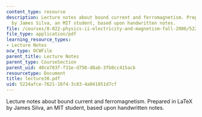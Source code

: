 ```yaml
---
content_type: resource
description: Lecture notes about bound current and ferromagnetism. Prepared in LaTeX
  by James Silva, an MIT student, based upon handwritten notes.
file: /courses/8-022-physics-ii-electricity-and-magnetism-fall-2006/5224afce762116f43c834a041851d7cf_lecture30.pdf
file_type: application/pdf
learning_resource_types:
- Lecture Notes
ocw_type: OCWFile
parent_title: Lecture Notes
parent_type: CourseSection
parent_uid: 40ce783f-f31e-d750-d8ab-3fb0cc415acb
resourcetype: Document
title: lecture30.pdf
uid: 5224afce-7621-16f4-3c83-4a041851d7cf
---
```

Lecture notes about bound current and ferromagnetism. Prepared in LaTeX by James Silva, an MIT student, based upon handwritten notes.

